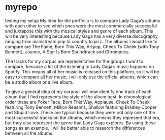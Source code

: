 # myrepo
testing my setup
My idea for the portfolio is to compare Lady Gaga’s albums with each other to see which ones were the most commercially successful and juxtapose this with the musical styles and genre of each album. This will be very interesting because Lady Gaga has a very diverse discography, ranging from mainstream pop to country to jazz. The albums I would like to compare are The Fame, Born This Way, Artpop, Cheek To Cheek (with Tony Bennett), Joanne, A Star Is Born Soundtrack and Chromatica.

The tracks for my corpus are representative for the groups I want to compare, because a lot of the listening to Lady Gaga’s music happens on Spotify. This means all of her music is released on this platform, so it will be easy to compare all her music. I will only use the official albums, which can be a studio album or a live album.

To give a general idea of my corpus I will now identify one track of each album that I find represents the style of the album best. In chronological order these are Poker Face, Born This Way, Applause, Cheek To Cheek featuring Tony Bennett, Million Reasons, Shallow featuring Bradley Cooper and Stupid Love. These are typical because they were not only one of the most successful tracks on the albums, which means they represent that era, but they also represent the genre that Lady Gaga explores. By using these songs as an example, I will be better able to research the differences between all the albums.
